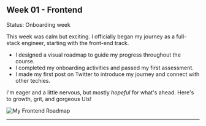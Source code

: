 ## Week 01 - Frontend  
Status: Onboarding week  

This week was calm but exciting. I officially began my journey as a full-stack engineer, starting with the front-end track.

- I designed a visual roadmap to guide my progress throughout the course.
- I completed my onboarding activities and passed my first assessment.
- I made my first post on Twitter to introduce my journey and connect with other techies.

I'm eager and a little nervous, but mostly *hopeful* for what's ahead. Here's to growth, grit, and gorgeous UIs!

![My Frontend Roadmap](path/to/image.png)  <!-- Replace with actual image link once uploaded -->

---
